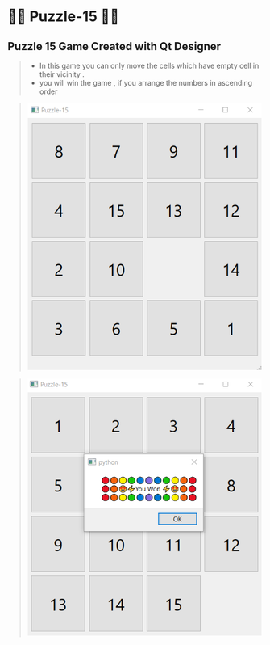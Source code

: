 # 🔢🧩 Puzzle-15 🧩🔢
## Puzzle 15 Game Created with Qt Designer 

> + In this game you can only move the cells which have empty cell in their vicinity .
> + you will win the game , if you arrange the numbers in ascending order 

>  ![This is an image](https://github.com/kiana-jahanshid/Puzzle-15/blob/main/puzzle15.png)


> ![This is an image](https://github.com/kiana-jahanshid/Puzzle-15/blob/main/puzzle_win.png)
